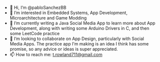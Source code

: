 - 👋 Hi, I’m @pabloSanchezBB
- 👀 I’m interested in Embedded Systems, App Development, Microarchitecture and Game Modding
- 🌱 I’m currently writing a Java Social Media App to learn more about App Development, along with writing some Arduino Drivers in C, and then some LeetCode practice
- 💞️ I’m looking to collaborate on App Design, particularly with Social Media Apps. The        practice app I'm making is an idea I think has some promise, so any advice or ideas is super appreciated.
- 📫 How to reach me: t.rowland711@gmail.com

<!---
pabloSanchezBB/pabloSanchezBB is a ✨ special ✨ repository because its `README.md` (this file) appears on your GitHub profile.
You can click the Preview link to take a look at your changes.
--->
